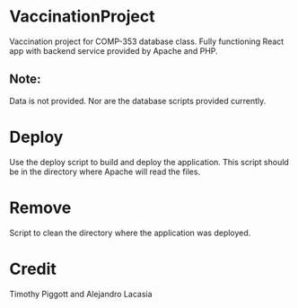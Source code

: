 # VaccinationProject
Vaccination project for COMP-353 database class. Fully functioning React app with backend service provided by Apache and PHP. 

## Note:
Data is not provided.
Nor are the database scripts provided currently.  

# Deploy
Use the deploy script to build and deploy the application. This script should be in the directory where Apache will read the files.

# Remove
Script to clean the directory where the application was deployed.

# Credit
Timothy Piggott and Alejandro Lacasia
